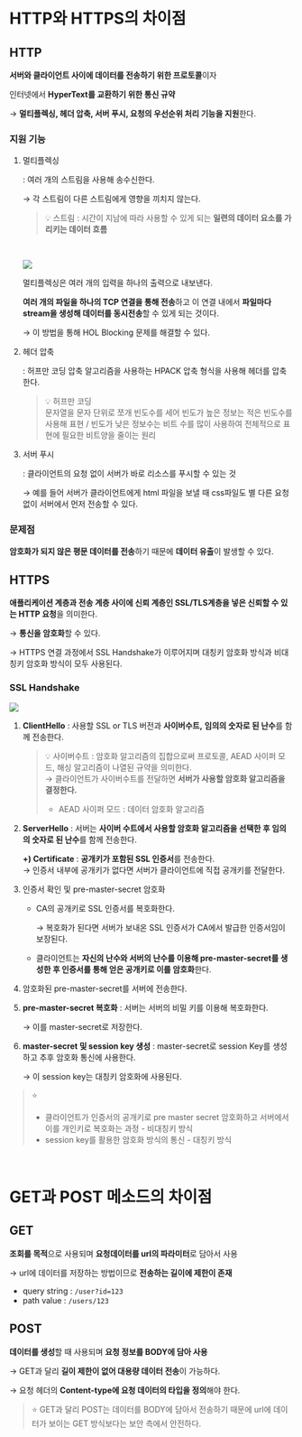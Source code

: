 # HTTP와 HTTPS의 차이점

## HTTP

**서버와 클라이언트 사이에 데이터를 전송하기 위한 프로토콜**이자 

인터넷에서 **HyperText를 교환하기 위한 통신 규약**

→ **멀티플렉싱, 헤더 압축, 서버 푸시, 요청의 우선순위 처리 기능을 지원**한다.

### 지원 기능

1. 멀티플렉싱 
    
    : 여러 개의 스트림을 사용해 송수신한다.
    
    → 각 스트림이 다른 스트림에게 영향을 끼치지 않는다.
    
    
    > 💡 스트림 : 시간이 지남에 따라 사용할 수 있게 되는 **일련의 데이터 요소를 가리키는 데이터 흐름**

    <br>
    
    ![](https://miro.medium.com/v2/resize:fit:828/format:webp/0*lY05UTuA-dWCXU-q.png)
    
    멀티플렉싱은 여러 개의 입력을 하나의 출력으로 내보낸다.
    
    **여러 개의 파일을 하나의 TCP 연결을 통해 전송**하고 이 연결 내에서 **파일마다 stream을 생성해 데이터를 동시전송**할 수 있게 되는 것이다.
    
    → 이 방법을 통해 HOL Blocking 문제를 해결할 수 있다.
    
2. 헤더 압축
    
    : 허프만 코딩 압축 알고리즘을 사용하는 HPACK 압축 형식을 사용해 헤더를 압축한다.
    
    > 💡 허프만 코딩 <br>
    > 문자열을 문자 단위로 쪼개 빈도수를 세어 빈도가 높은 정보는 적은 빈도수를 사용해 표현 / 빈도가 낮은 정보수는 비트 수를 많이 사용하여 전체적으로 표현에 필요한 비트양을 줄이는 원리
        

1. 서버 푸시
    
    : 클라이언트의 요청 없이 서버가 바로 리소스를 푸시할 수 있는 것
    
    → 예를 들어 서버가 클라이언트에게 html 파일을 보낼 때 css파일도 별 다른 요청 없이 서버에서 먼저 전송할 수 있다.
    

### 문제점

**암호화가 되지 않은 평문 데이터를 전송**하기 때문에 **데이터 유출**이 발생할 수 있다.

## HTTPS

**애플리케이션 계층과 전송 계층 사이에 신뢰 계층인 SSL/TLS계층을 넣은 신뢰할 수 있는 HTTP 요청**을 의미한다.

→ **통신을 암호화**할 수 있다.

→ HTTPS 연결 과정에서 SSL Handshake가 이루어지며 대칭키 암호화 방식과 비대칭키 암호화 방식이 모두 사용된다.

### SSL Handshake


![](https://img1.daumcdn.net/thumb/R1280x0/?scode=mtistory2&fname=https%3A%2F%2Ft1.daumcdn.net%2Fcfile%2Ftistory%2F990B63335BC96D3020)

1. **ClientHello** : 사용할 SSL or TLS 버전과 **사이버수트,** **임의의 숫자로 된 난수**를 함께 전송한다.
    
    > 💡 사이버수트 :  암호화 알고리즘의 집합으로써 프로토콜, AEAD 사이퍼 모드, 해싱 알고리즘이 나열된 규약을 의미한다. <br>
    → 클라이언트가 사이버수트를 전달하면 **서버가 사용할 암호화 알고리즘을 결정한다.**
    > - AEAD 사이퍼 모드 : 데이터 암호화 알고리즘
    
    

2. **ServerHello** : 서버는 **사이버 수트에서 사용할 암호화 알고리즘을 선택한 후 임의의 숫자로 된 난수**를 함께 전송한다.
    
    **+) Certificate** : **공개키가 포함된 SSL 인증서**를 전송한다. <Br> 
    → 인증서 내부에 공개키가 없다면 서버가 클라이언트에 직접 공개키를 전달한다.
    
3. 인증서 확인 및 pre-master-secret 암호화  
    - CA의 공개키로 SSL 인증서를 복호화한다.
        
        → 복호화가 된다면 서버가 보내온 SSL 인증서가 CA에서 발급한 인증서임이 보장된다.
        
    - 클라이언트는 **자신의 난수와 서버의 난수를 이용해 pre-master-secret를 생성한 후 인증서를 통해 얻은 공개키로 이를 암호화**한다.

4. 암호화된 pre-master-secret를 서버에 전송한다.
5. **pre-master-secret 복호화** : 서버는 서버의 비밀 키를 이용해 복호화한다.
    
    → 이를 master-secret로 저장한다.
    
6.  **master-secret 및 session key 생성** : master-secret로 session Key를 생성하고 추후 암호화 통신에 사용한다.
    
    → 이 session key는 대칭키 암호화에 사용된다.
    


> ⭐
> - 클라이언트가 인증서의 공개키로 pre master secret 암호화하고 서버에서 이를 개인키로 복호화는 과정 - 비대칭키 방식
> - session key를 활용한 암호화 방식의 통신 - 대칭키 방식

<br>

# **GET과 POST 메소드의 차이점**

## GET

**조회를 목적**으로 사용되며 **요청데이터를 url의 파라미터**로 담아서 사용

→ url에 데이터를 저장하는 방법이므로 **전송하는 길이에 제한이 존재**

- query string : `/user?id=123`
- path value : `/users/123`

## POST

**데이터를 생성**할 때 사용되며 **요청 정보를 BODY에 담아 사용**

→ GET과 달리 **길이 제한이 없어 대용량 데이터 전송**이 가능하다.

→ 요청 헤더의 **Content-type에 요청 데이터의 타입을 정의**해야 한다.


> ⭐ GET과 달리 POST는 데이터를 BODY에 담아서 전송하기 때문에 url에 데이터가 보이는 GET 방식보다는 보안 측에서 안전하다.
